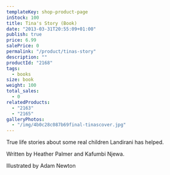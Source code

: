 ```yaml
---
templateKey: shop-product-page
inStock: 100
title: Tina's Story (Book)
date: "2013-03-31T20:55:09+01:00"
publish: true
price: 6.99
salePrice: 0
permalink: "/product/tinas-story"
description: ""
productId: "2168"
tags:
  - books
size: book
weight: 100
total_sales:
  - 0
relatedProducts:
  - "2163"
  - "2165"
galleryPhotos:
  - "/img/4b0c28c087b69final-tinascover.jpg"
---
```


True life stories about some real children Landirani has helped.

Written by Heather Palmer and Kafumbi Njewa.

Illustrated by Adam Newton
